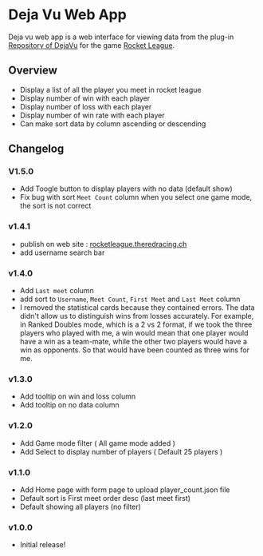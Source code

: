 # Deja Vu Web App

Deja vu web app is a web interface for viewing data from the plug-in [Repository of DejaVu](https://github.com/adamk33n3r/Deja-Vu) for the game [Rocket League](https://www.rocketleague.com/).

## Overview
- Display a list of all the player you meet in rocket league
- Display number of win with each player
- Display number of loss with each player
- Display number of win rate with each player
- Can make sort data by column ascending or descending

## Changelog

### V1.5.0
- Add Toogle button to display players with no data (default show)
- Fix bug with sort `Meet Count` column when you select one game mode, the sort is not correct 

### v1.4.1
- publish on web site : [rocketleague.theredracing.ch](http://rocketleague.theredracing.ch/)
- add username search bar

### v1.4.0
- Add `Last meet` column
- add sort to `Username`, `Meet Count`, `First Meet` and `Last Meet` column
- I removed the statistical cards because they contained errors. The data didn't allow us to distinguish wins from losses accurately. For example, in Ranked Doubles mode, which is a 2 vs 2 format, if we    took the three players who played with me, a win would mean that one player would have a win as a team-mate, while the other two players would have a win as opponents. So that would have been counted as three wins for me.

### v1.3.0
- Add tooltip on win and loss column
- Add tooltip on no data column

### v1.2.0
- Add Game mode filter ( All game mode added )
- Add Select to display number of players ( Default 25 players )

### v1.1.0
- Add Home page with form page to upload player_count.json file
- Default sort is First meet order desc (last meet first)
- Default showing all players (no filter)

### v1.0.0
- Initial release!
